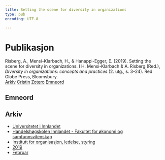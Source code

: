 ```yaml
---
title: Setting the scene for diversity in organizations
type: pub
encoding: UTF-8

---
```

<h1>Publikasjon</h1>
<article id="csl-bib-container-8YA9PCLZ" class="csl-bib-container">
  <div class="csl-bib-body"> <div class="csl-entry">Risberg, A., Mensi-Klarbach, H., &#38; Hanappi-Egger, E. (2019). Setting the scene for diversity in organizations. I H. Mensi-Klarbach &#38; A. Risberg (Red.), <i>Diversity in organizations: concepts and practices</i> (2. utg., s. 3–24). Red Globe Press, Bloomsbury.</div> </div>
  <div class="csl-bib-buttons">
    <a href="#taxonomy-article-8YA9PCLZ" alt="archive" class="csl-bib-button">Arkiv</a>
    <a href="https://app.cristin.no/results/show.jsf?id=1674036" alt="Cristin" class="csl-bib-button">Cristin</a>
    <a href="http://zotero.org/groups/5881554/items/8YA9PCLZ" alt="Zotero" class="csl-bib-button">Zotero</a>
    <a href="#keywords-article-8YA9PCLZ" alt="keywords" class="csl-bib-button">Emneord</a>
  </div>
  <div id="csl-bib-meta-container-8YA9PCLZ"></div>
</article>
<div id="csl-bib-meta-8YA9PCLZ" class="csl-bib-meta">
  <article id="keywords-article-8YA9PCLZ" class="keywords-article">
    <h1>Emneord</h1>
    
  </article>
  <article id="taxonomy-article-8YA9PCLZ" class="taxonomy-article">
    <h1>Arkiv</h1>
    <ul>
      <li>
        <a href="/nn/archive/?key=3DCRN523">Universitetet i Innlandet</a>
      </li>
      <li>
        <a href="/nn/archive/?key=DU8Q9LN9">Handelshøgskolen Innlandet - Fakultet for økonomi og samfunnsvitenskap</a>
      </li>
      <li>
        <a href="/nn/archive/?key=4LUWR3ZM">Institutt for organisasjon, ledelse, styring</a>
      </li>
      <li>
        <a href="/nn/archive/?key=7GQPC2L9">2019</a>
      </li>
      <li>
        <a href="/nn/archive/?key=SDDYFJAM">Februar</a>
      </li>
    </ul>
  </article>
</div>
